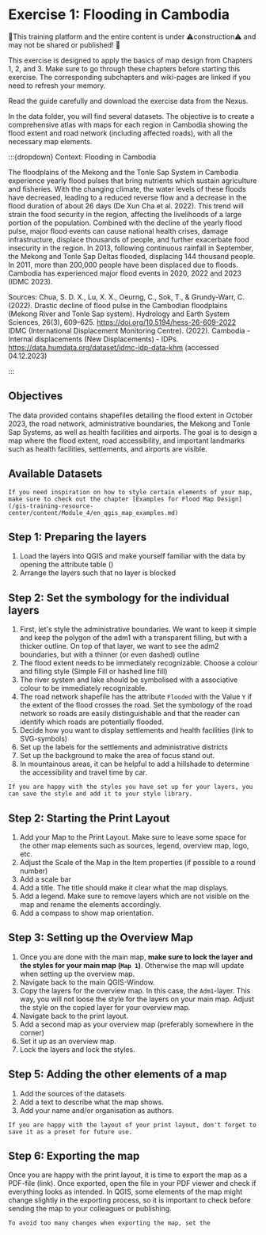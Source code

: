 # Exercise 1: Flooding in Cambodia

🚧This training platform and the entire content is under ⚠️construction⚠️ and may not be shared or published! 🚧

This exercise is designed to apply the basics of map design from Chapters 1, 2, and 3. Make sure to go through these chapters before starting this exercise. The corresponding subchapters and wiki-pages are linked if you need to refresh your memory.

Read the guide carefully and download the exercise data from the Nexus.

In the data folder, you will find several datasets.  The objective is to create a comprehensive atlas with maps for each region in Cambodia showing the flood extent and road network (including affected roads), with all the necessary map elements. 

:::{dropdown} Context: Flooding in Cambodia  

The floodplains of the Mekong and the Tonle Sap System in Cambodia experience yearly flood pulses that bring nutrients which sustain agriculture and fisheries. With the changing climate, the water levels of these floods have decreased, leading to a reduced reverse flow and a decrease in the flood duration of about 26 days (De Xun Cha et al. 2022). This trend will strain the food security in the region, affecting the livelihoods of a large portion of the population. Combined with the decline of the yearly flood pulse, major flood events can cause national health crises, damage infrastructure, displace thousands of people, and further exacerbate food insecurity in the region.
In 2013, following continuous rainfall in September, the Mekong and Tonle Sap Deltas flooded, displacing 144 thousand people. In 2011, more than 200,000 people have been displaced due to floods. Cambodia has experienced major flood events in 2020, 2022 and 2023 (IDMC 2023). 

Sources: 
Chua, S. D. X., Lu, X. X., Oeurng, C., Sok, T., & Grundy-Warr, C. (2022). Drastic decline of flood pulse in the Cambodian floodplains (Mekong River and Tonle Sap system). Hydrology and Earth System Sciences, 26(3), 609–625. https://doi.org/10.5194/hess-26-609-2022  
IDMC (International Displacement Monitoring Centre). (2022). Cambodia - Internal displacements (New Displacements) - IDPs. https://data.humdata.org/dataset/idmc-idp-data-khm (accessed 04.12.2023)

:::

## Objectives

The data provided contains shapefiles detailing the flood extent in October 2023, the road network, administrative boundaries, the Mekong and Tonle Sap Systems, as well as health facilities and airports. The goal is to design a map where the flood extent, road accessibility, and important landmarks such as health facilities, settlements, and airports are visible.

## Available Datasets


```{Tip}
If you need inspiration on how to style certain elements of your map, make sure to check out the chapter [Examples for Flood Map Design](/gis-training-resource-center/content/Module_4/en_qgis_map_examples.md) 
```

## Step 1: Preparing the layers

1. Load the layers into QGIS and make yourself familiar with the data by opening the attribute table () 
2. Arrange the layers such that no layer is blocked 

## Step 2: Set the symbology for the individual layers

1. First, let's style the administrative boundaries. We want to keep it simple and keep the polygon of the adm1 with a transparent filling, but with a thicker outline. On top of that layer, we want to see the adm2 boundaries, but with a thinner (or even dashed) outline
2. The flood extent needs to be immediately recognizable. Choose a colour and filling style (Simple Fill or hashed line fill)
3. The river system and lake should be symbolised with a associative colour to be immediately recognizable.
4. The road network shapefile has the attribute `Flooded` with the Value `Y` if the extent of the flood crosses the road. Set the symbology of the road network so roads are easily distinguishable and that the reader can identify which roads are potentially flooded.
5. Decide how you want to display settlements and health facilities (link to SVG-symbols)
6. Set up the labels for the settlements and administrative districts
7. Set up the background to make the area of focus stand out.
8. In mountainous areas, it can be helpful to add a hillshade to determine the accessibility and travel time by car. 

```{Tip} Saving the styles
If you are happy with the styles you have set up for your layers, you can save the style and add it to your style library.
```

## Step 2: Starting the Print Layout

1. Add your Map to the Print Layout. Make sure to leave some space for the other map elements such as sources, legend, overview map, logo, etc.
2. Adjust the Scale of the Map in the Item properties (if possible to a round number)
3. Add a scale bar
5. Add a title. The title should make it clear what the map displays.
4. Add a legend. Make sure to remove layers which are not visible on the map and rename the elements accordingly.
5. Add a compass to show map orientation.

## Step 3: Setting up the Overview Map

1. Once you are done with the main map, __make sure to lock the layer and the styles for your main map (`Map 1`)__. Otherwise the map will update when setting up the overview map.
3. Navigate back to the main QGIS-Window.
4. Copy the layers for the overview map. In this case, the `Adm1`-layer. This way, you will not loose the style for the layers on your main map. Adjust the style on the copied layer for your overview map.
5. Navigate back to the print layout.
6. Add a second map as your overview map (preferably somewhere in the corner)
7. Set it up as an overview map.
8. Lock the layers and lock the styles.

## Step 5: Adding the other elements of a map


1. Add the sources of the datasets
2. Add a text to describe what the map shows.
3. Add your name and/or organisation as authors.


```{Tip}
If you are happy with the layout of your print layout, don't forget to save it as a preset for future use.
```

## Step 6: Exporting the map

Once you are happy with the print layout, it is time to export the map as a PDF-file (link). Once exported, open the file in your PDF viewer and check if everything looks as intended. In QGIS, some elements of the map might change slightly in the exporting process, so it is important to check before sending the map to your colleagues or publishing. 

```{Tip}
To avoid too many changes when exporting the map, set the 
```
